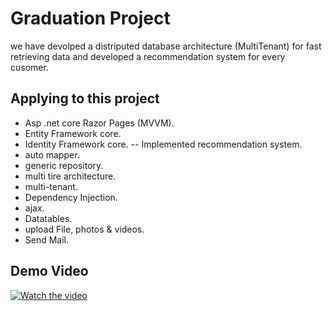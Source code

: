 # Graduation Project
we have devolped a distriputed database architecture (MultiTenant) for fast retrieving data and developed a recommendation system for every cusomer.

 ## Applying to this project

 - Asp .net core Razor Pages (MVVM).
- Entity Framework core.
- Identity Framework core.
-- Implemented recommendation system.
- auto mapper.
- generic repository.
- multi tire architecture.
- multi-tenant.
- Dependency Injection.
- ajax.
- Datatables.
- upload File, photos & videos.
- Send Mail.

## Demo Video

[![Watch the video](https://www.pngkey.com/png/detail/43-438998_youtube-play-button-png-download-image-youtube-png.png)](https://www.linkedin.com/posts/peter-ezzat-zakher_softwareengineer-fullstackdeveloper-aspdotnetdeveloper-activity-6954749118942429184-oAa3?utm_source=share&utm_medium=member_desktop)
